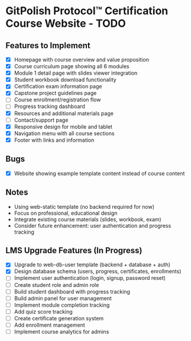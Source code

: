 # GitPolish Protocol™ Certification Course Website - TODO

## Features to Implement

- [x] Homepage with course overview and value proposition
- [x] Course curriculum page showing all 6 modules
- [x] Module 1 detail page with slides viewer integration
- [x] Student workbook download functionality
- [x] Certification exam information page
- [x] Capstone project guidelines page
- [ ] Course enrollment/registration flow
- [ ] Progress tracking dashboard
- [x] Resources and additional materials page
- [ ] Contact/support page
- [x] Responsive design for mobile and tablet
- [x] Navigation menu with all course sections
- [x] Footer with links and information

## Bugs

- [x] Website showing example template content instead of course content

## Notes

- Using web-static template (no backend required for now)
- Focus on professional, educational design
- Integrate existing course materials (slides, workbook, exam)
- Consider future enhancement: user authentication and progress tracking


## LMS Upgrade Features (In Progress)

- [x] Upgrade to web-db-user template (backend + database + auth)
- [x] Design database schema (users, progress, certificates, enrollments)
- [ ] Implement user authentication (login, signup, password reset)
- [ ] Create student role and admin role
- [ ] Build student dashboard with progress tracking
- [ ] Build admin panel for user management
- [ ] Implement module completion tracking
- [ ] Add quiz score tracking
- [ ] Create certificate generation system
- [ ] Add enrollment management
- [ ] Implement course analytics for admins
